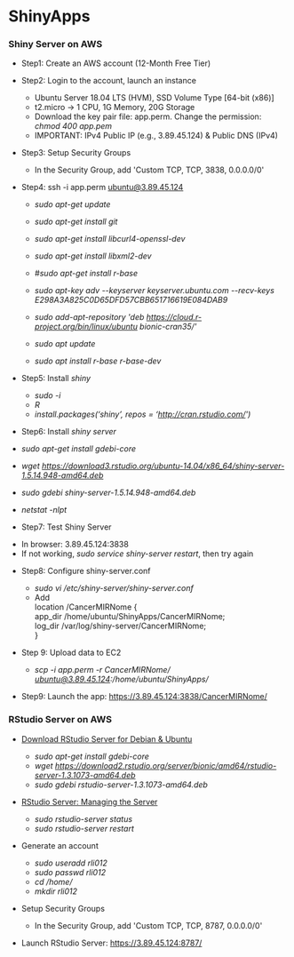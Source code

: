 # ShinyApps

### Shiny Server on AWS

* Step1: Create an AWS account (12-Month Free Tier)

* Step2: Login to the account, launch an instance
  - Ubuntu Server 18.04 LTS (HVM), SSD Volume Type \[64-bit (x86)\]
  - t2.micro -> 1 CPU, 1G Memory, 20G Storage
  - Download the key pair file: app.perm. Change the permission: *chmod 400 app.pem*
  - IMPORTANT: IPv4 Public IP (e.g., 3.89.45.124) & Public DNS (IPv4)

* Step3: Setup Security Groups
  - In the Security Group, add 'Custom TCP, TCP, 3838, 0.0.0.0/0'
  
* Step4: ssh -i app.perm ubuntu@3.89.45.124
  - *sudo apt-get update*
  - *sudo apt-get install git*
  - *sudo apt-get install libcurl4-openssl-dev*
  - *sudo apt-get install libxml2-dev*
  - #*sudo apt-get install r-base*
  
  - *sudo apt-key adv --keyserver keyserver.ubuntu.com --recv-keys E298A3A825C0D65DFD57CBB651716619E084DAB9*
  - *sudo add-apt-repository 'deb https://cloud.r-project.org/bin/linux/ubuntu bionic-cran35/'*
  - *sudo apt update*
  - *sudo apt install r-base r-base-dev*

* Step5: Install *shiny*
  - *sudo -i*
  - *R*
  - *install.packages(‘shiny’, repos = ‘http://cran.rstudio.com/')*
  
 * Step6: Install *shiny server*
  - *sudo apt-get install gdebi-core*
  - *wget https://download3.rstudio.org/ubuntu-14.04/x86_64/shiny-server-1.5.14.948-amd64.deb*
  - *sudo gdebi shiny-server-1.5.14.948-amd64.deb*
  
  - *netstat -nlpt*
  
  * Step7: Test Shiny Server
   - In browser: 3.89.45.124:3838
   - If not working, *sudo service shiny-server restart*, then try again
   
 * Step8: Configure shiny-server.conf
    - *sudo vi /etc/shiny-server/shiny-server.conf*
    - Add   
  location /CancerMIRNome {  
    app_dir /home/ubuntu/ShinyApps/CancerMIRNome;  
    log_dir /var/log/shiny-server/CancerMIRNome;  
  }  
   
* Step 9: Upload data to EC2
  - *scp -i app.perm -r CancerMIRNome/ ubuntu@3.89.45.124:/home/ubuntu/ShinyApps/*
  
* Step9: Launch the app: https://3.89.45.124:3838/CancerMIRNome/


### RStudio Server on AWS

* [Download RStudio Server for Debian & Ubuntu](https://rstudio.com/products/rstudio/download-server/debian-ubuntu/)
  - *sudo apt-get install gdebi-core*
  - *wget https://download2.rstudio.org/server/bionic/amd64/rstudio-server-1.3.1073-amd64.deb*
  - *sudo gdebi rstudio-server-1.3.1073-amd64.deb*
  
* [RStudio Server: Managing the Server](https://support.rstudio.com/hc/en-us/articles/200532327-Managing-the-Server)
  - *sudo rstudio-server status*
  - *sudo rstudio-server restart*
  
* Generate an account
  - *sudo useradd rli012*
  - *sudo passwd rli012*
  - *cd /home/*
  - *mkdir rli012*
  
* Setup Security Groups
  - In the Security Group, add 'Custom TCP, TCP, 8787, 0.0.0.0/0'
  
* Launch RStudio Server: https://3.89.45.124:8787/
  
